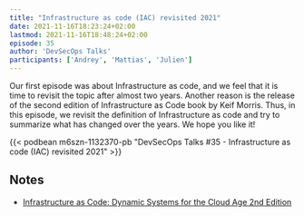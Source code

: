 ```yaml
---
title: "Infrastructure as code (IAC) revisited 2021"
date: 2021-11-16T18:23:24+02:00
lastmod: 2021-11-16T18:48:24+02:00
episode: 35
author: 'DevSecOps Talks'
participants: ['Andrey', 'Mattias', 'Julien']
---
```


Our first episode was about Infrastructure as code, and we feel that it is time to revisit the topic after almost two years. Another reason is the release of the second edition of Infrastructure as Code book by Keif Morris. Thus, in this episode, we revisit the definition of Infrastructure as code and try to summarize what has changed over the years. We hope you like it!

<!--more-->

<!-- Player -->

{{< podbean m6szn-1132370-pb "DevSecOps Talks #35 - Infrastructure as code (IAC) revisited 2021" >}}

## Notes

* [Infrastructure as Code: Dynamic Systems for the Cloud Age 2nd Edition](https://www.amazon.com/Infrastructure-Code-Dynamic-Systems-Cloud/dp/1098114671)